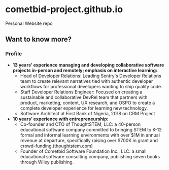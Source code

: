 # cometbid-project.github.io
Personal Website repo

## Want to know more?

### Profile
- **13 years’ experience managing and developing collaborative software projects in-person and remotely; emphasis on interactive learning:**. 
  - Head of Developer Relations: Leading Sentry's Developer Relations team to create relevant narratives tied with authentic developer workflows for professional developers wanting to ship quality code.
  - Staff Developer Relations Engineer: Focused on creating a sustainable and collaborative DevRel team that partners with product, marketing, content, UX research, and OSPO to create a complete developer experience for learning new technology.
  - Software Architect at First Bank of Nigeria, 2018 on CRM Project
- **10 years’ experience with entrepreneurship:**
  - Co-founder and CTO of ThoughtSTEM, LLC: a 40-person educational software company committed to bringing STEM to K-12 formal and informal learning environments with over $1M in annual revenue at departure, specifically raising over $700K in grant and crowd-funding.(thoughtstem.com)
  - Founder of Cometbid Software Foundation Inc., LLC: a small educational software consulting company, publishing seven books through Wiley publishing.
